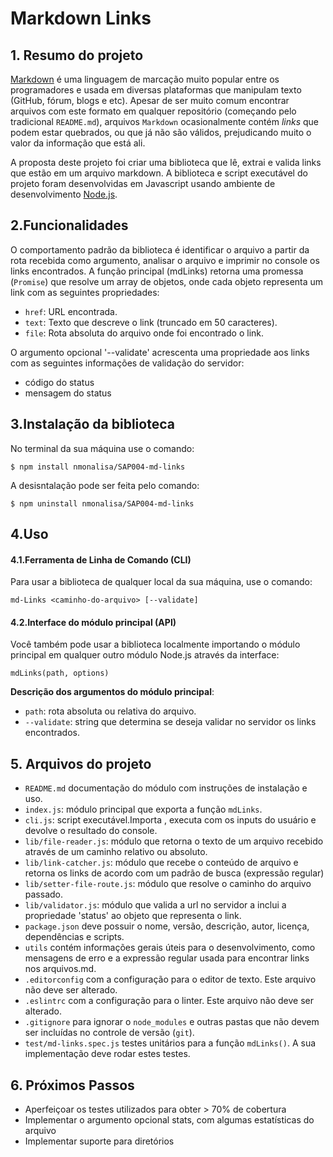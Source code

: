 # Markdown Links

## 1. Resumo do projeto

[Markdown](https://pt.wikipedia.org/wiki/Markdown) é uma linguagem de marcação
muito popular entre os programadores e usada em diversas plataformas que
manipulam texto (GitHub, fórum, blogs e etc). Apesar de ser muito comum encontrar arquivos
com este formato em qualquer repositório (começando pelo tradicional
`README.md`), arquivos `Markdown` ocasionalmente contém _links_ que podem estar
quebrados, ou que já não são válidos, prejudicando muito o valor da
informação que está ali.

A proposta deste projeto foi criar uma biblioteca que lê, extrai e valida links que estão em um arquivo markdown. A  biblioteca e script executável do projeto foram desenvolvidas em Javascript usando ambiente de desenvolvimento [Node.js](https://nodejs.org/pt-br/).


## 2.Funcionalidades

O comportamento padrão da biblioteca é identificar o arquivo a partir da rota recebida como argumento, analisar o arquivo e imprimir no console os links encontrados. A função principal (mdLinks) retorna uma promessa (`Promise`) que resolve um array  de objetos, onde cada objeto representa um link com as seguintes
propriedades:

* `href`: URL encontrada.
* `text`: Texto que descreve o link (truncado em 50 caracteres).
* `file`: Rota absoluta do arquivo onde foi encontrado o link.

O argumento opcional '--validate' acrescenta uma propriedade aos links com as seguintes informações de validação do servidor: 
* código do status
* mensagem do status



## 3.Instalação da biblioteca

No terminal da sua máquina use o comando:
```
$ npm install nmonalisa/SAP004-md-links
```

A desisntalação pode ser feita pelo comando:
```
$ npm uninstall nmonalisa/SAP004-md-links
```


## 4.Uso

#### 4.1.Ferramenta de Linha de Comando (CLI)
Para usar a biblioteca de qualquer local da sua máquina, use o comando:
```
md-Links <caminho-do-arquivo> [--validate]
```

#### 4.2.Interface do módulo principal (API)
Você também pode usar a biblioteca localmente importando o módulo principal em qualquer outro módulo Node.js através da interface:
```
mdLinks(path, options)
```

__Descrição dos argumentos do módulo principal__:
* `path`: rota absoluta ou relativa do arquivo. 
* `--validate`: string que determina se deseja validar no servidor os links encontrados.



## 5. Arquivos do projeto

* `README.md` documentação do módulo com instruções de instalação e uso.
* `index.js`: módulo principal que exporta a função `mdLinks`.
* `cli.js`: script executável.Importa , executa com os inputs do usuário e devolve o resultado do console.
* `lib/file-reader.js`: módulo que retorna o texto de um arquivo recebido através de um caminho relativo ou absoluto.
* `lib/link-catcher.js`: módulo que recebe o conteúdo de arquivo e retorna os links de acordo com um padrão de busca (expressão regular)
* `lib/setter-file-route.js`: módulo que resolve o caminho do arquivo passado.
* `lib/validator.js`: módulo que valida a url no servidor a inclui a propriedade 'status' ao objeto que representa o link.
* `package.json` deve possuir o nome, versão, descrição, autor, licença,
  dependências e scripts.
* `utils` contém informações gerais úteis para o desenvolvimento, como mensagens de erro e a expressão regular usada para encontrar links nos arquivos.md.
* `.editorconfig` com a configuração para o editor de texto. Este arquivo não
  deve ser alterado.
* `.eslintrc` com a configuração para o linter. Este arquivo não deve ser
  alterado.
* `.gitignore` para ignorar o `node_modules` e outras pastas que não devem
  ser incluídas no controle de versão (`git`).
* `test/md-links.spec.js` testes unitários para a função
  `mdLinks()`. A sua implementação deve rodar estes testes.
  


## 6. Próximos Passos
* Aperfeiçoar os testes utilizados para obter > 70% de cobertura
* Implementar o argumento opcional stats, com algumas estatísticas do arquivo
* Implementar suporte para diretórios
